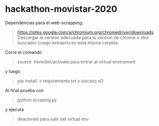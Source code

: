 # hackathon-movistar-2020

Dependencias para el web-scrapping:
> https://sites.google.com/a/chromium.org/chromedriver/downloads
Descargar la version adecuada para tu version de chrome u otro buscador
Luego extraerlo en esta misma carpeta

Corre el comando
> source .henv/bin/activate
para entrar al virtual enviroment

y luego
> pip install -r requirements.txt
x siacaso xD

Al final prueba con
> python scraping.py

y ejecuta
> deactivate
para salir del virtual env
